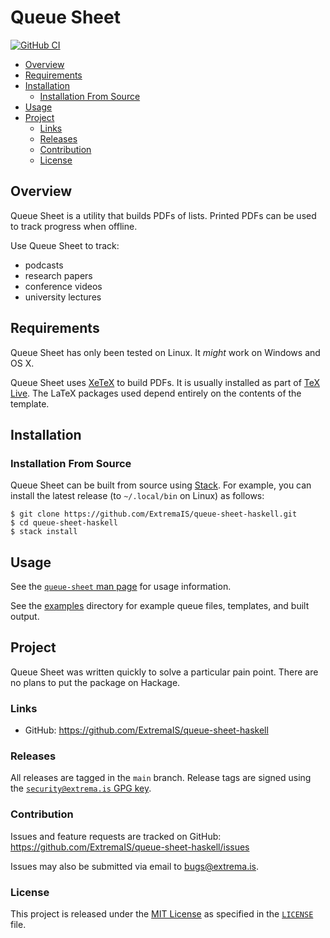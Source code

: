 # Queue Sheet

[![GitHub CI](https://github.com/ExtremaIS/queue-sheet-haskell/workflows/CI/badge.svg?branch=main)](https://github.com/ExtremaIS/queue-sheet-haskell/actions)

* [Overview](#overview)
* [Requirements](#requirements)
* [Installation](#installation)
    * [Installation From Source](#installation-from-source)
* [Usage](#usage)
* [Project](#project)
    * [Links](#links)
    * [Releases](#releases)
    * [Contribution](#contribution)
    * [License](#license)

## Overview

Queue Sheet is a utility that builds PDFs of lists.  Printed PDFs can be used
to track progress when offline.

Use Queue Sheet to track:

* podcasts
* research papers
* conference videos
* university lectures

## Requirements

Queue Sheet has only been tested on Linux.  It *might* work on Windows and
OS X.

Queue Sheet uses [XeTeX](https://tug.org/xetex/) to build PDFs.  It is usually
installed as part of [TeX Live](https://www.tug.org/texlive/).  The LaTeX
packages used depend entirely on the contents of the template.

## Installation

### Installation From Source

Queue Sheet can be built from source using
[Stack](https://www.haskellstack.org).  For example, you can install the
latest release (to `~/.local/bin` on Linux) as follows:

```
$ git clone https://github.com/ExtremaIS/queue-sheet-haskell.git
$ cd queue-sheet-haskell
$ stack install
```

## Usage

See the [`queue-sheet` man page](doc/queue-sheet.1.md) for usage information.

See the [examples](examples) directory for example queue files, templates, and
built output.

## Project

Queue Sheet was written quickly to solve a particular pain point.  There are
no plans to put the package on Hackage.

### Links

* GitHub: <https://github.com/ExtremaIS/queue-sheet-haskell>

### Releases

All releases are tagged in the `main` branch.  Release tags are signed using
the
[`security@extrema.is` GPG key](http://keys.gnupg.net/pks/lookup?op=vindex&fingerprint=on&search=0x1D484E4B4705FADF).

### Contribution

Issues and feature requests are tracked on GitHub:
<https://github.com/ExtremaIS/queue-sheet-haskell/issues>

Issues may also be submitted via email to <bugs@extrema.is>.

### License

This project is released under the
[MIT License](https://opensource.org/licenses/MIT) as specified in the
[`LICENSE`](LICENSE) file.
